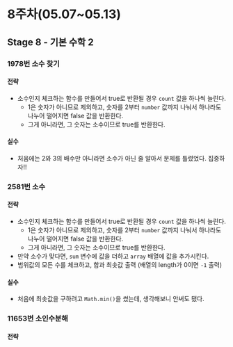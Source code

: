 # 8주차(05.07~05.13)

## Stage 8 - 기본 수학 2

### 1978번 소수 찾기

#### 전략

- 소수인지 체크하는 함수를 만들어서 true로 반환될 경우 `count` 값을 하나씩 늘린다.
  - 1은 숫자가 아니므로 제외하고, 숫자를 2부터 `number` 값까지 나눠서 하나라도 나누어 떨어지면 false 값을 반환한다.
  - 그게 아니라면, 그 숫자는 소수이므로 true를 반환한다.

#### 실수

- 처음에는 2와 3의 배수만 아니라면 소수가 아닌 줄 알아서 문제를 틀렸었다. 집중하자!!

### 2581번 소수

#### 전략

- 소수인지 체크하는 함수를 만들어서 true로 반환될 경우 `count` 값을 하나씩 늘린다.
  - 1은 숫자가 아니므로 제외하고, 숫자를 2부터 `number` 값까지 나눠서 하나라도 나누어 떨어지면 false 값을 반환한다.
  - 그게 아니라면, 그 숫자는 소수이므로 true를 반환한다.
- 만약 소수가 맞다면, `sum` 변수에 값을 더하고 `array` 배열에 값을 추가시킨다.
- 범위값의 모든 수를 체크하고, 합과 최솟값 출력 (배열의 length가 0이면 `-1` 출력)

#### 실수

- 처음에 최솟값을 구하려고 `Math.min()`을 썼는데, 생각해보니 안써도 됐다.

### 11653번 소인수분해

#### 전략
